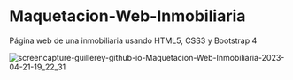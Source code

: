 # Maquetacion-Web-Inmobiliaria
Página web de una inmobiliaria usando HTML5, CSS3 y Bootstrap 4

![screencapture-guillerey-github-io-Maquetacion-Web-Inmobiliaria-2023-04-21-19_22_31](https://user-images.githubusercontent.com/30531913/233754570-ba9b3c15-c8b9-4559-953e-5040b86b210b.jpg)
